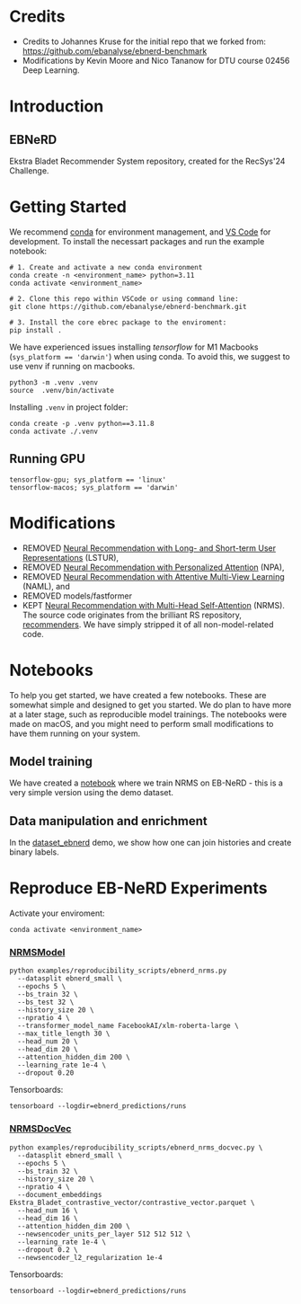 # Credits

- Credits to Johannes Kruse for the initial repo that we forked from: https://github.com/ebanalyse/ebnerd-benchmark
- Modifications by Kevin Moore and Nico Tananow for DTU course 02456 Deep Learning.

# Introduction

## EBNeRD

Ekstra Bladet Recommender System repository, created for the RecSys'24 Challenge.

# Getting Started

We recommend [conda](https://docs.conda.io/projects/conda/en/latest/glossary.html#conda-environment) for environment management, and [VS Code](https://code.visualstudio.com/) for development. To install the necessart packages and run the example notebook:

```
# 1. Create and activate a new conda environment
conda create -n <environment_name> python=3.11
conda activate <environment_name>

# 2. Clone this repo within VSCode or using command line:
git clone https://github.com/ebanalyse/ebnerd-benchmark.git

# 3. Install the core ebrec package to the enviroment:
pip install .
```

We have experienced issues installing _tensorflow_ for M1 Macbooks (`sys_platform == 'darwin'`) when using conda. To avoid this, we suggest to use venv if running on macbooks.

```
python3 -m .venv .venv
source  .venv/bin/activate
```

Installing `.venv` in project folder:

```
conda create -p .venv python==3.11.8
conda activate ./.venv
```

## Running GPU

```
tensorflow-gpu; sys_platform == 'linux'
tensorflow-macos; sys_platform == 'darwin'
```

# Modifications

- REMOVED [Neural Recommendation with Long- and Short-term User Representations](https://aclanthology.org/P19-1033/) (LSTUR),
- REMOVED [Neural Recommendation with Personalized Attention](https://arxiv.org/abs/1907.05559) (NPA),
- REMOVED [Neural Recommendation with Attentive Multi-View Learning](https://arxiv.org/abs/1907.05576) (NAML), and
- REMOVED models/fastformer
- KEPT [Neural Recommendation with Multi-Head Self-Attention](https://aclanthology.org/D19-1671/) (NRMS).
  The source code originates from the brilliant RS repository, [recommenders](https://github.com/recommenders-team/recommenders). We have simply stripped it of all non-model-related code.

# Notebooks

To help you get started, we have created a few notebooks. These are somewhat simple and designed to get you started. We do plan to have more at a later stage, such as reproducible model trainings.
The notebooks were made on macOS, and you might need to perform small modifications to have them running on your system.

## Model training

We have created a [notebook](https://github.com/ebanalyse/ebnerd-benchmark/blob/main/examples/00_quick_start/nrms_ebnerd.ipynb) where we train NRMS on EB-NeRD - this is a very simple version using the demo dataset.

## Data manipulation and enrichment

In the [dataset_ebnerd](https://github.com/ebanalyse/ebnerd-benchmark/blob/main/examples/00_quick_start/dataset_ebnerd.ipynb) demo, we show how one can join histories and create binary labels.

# Reproduce EB-NeRD Experiments

Activate your enviroment:

```
conda activate <environment_name>
```

### [NRMSModel](https://github.com/ebanalyse/ebnerd-benchmark/blob/main/src/ebrec/models/newsrec/nrms.py)

```
python examples/reproducibility_scripts/ebnerd_nrms.py
  --datasplit ebnerd_small \
  --epochs 5 \
  --bs_train 32 \
  --bs_test 32 \
  --history_size 20 \
  --npratio 4 \
  --transformer_model_name FacebookAI/xlm-roberta-large \
  --max_title_length 30 \
  --head_num 20 \
  --head_dim 20 \
  --attention_hidden_dim 200 \
  --learning_rate 1e-4 \
  --dropout 0.20
```

Tensorboards:

```
tensorboard --logdir=ebnerd_predictions/runs
```

### [NRMSDocVec](https://github.com/ebanalyse/ebnerd-benchmark/blob/main/src/ebrec/models/newsrec/nrms_docvec.py)

```
python examples/reproducibility_scripts/ebnerd_nrms_docvec.py \
  --datasplit ebnerd_small \
  --epochs 5 \
  --bs_train 32 \
  --history_size 20 \
  --npratio 4 \
  --document_embeddings Ekstra_Bladet_contrastive_vector/contrastive_vector.parquet \
  --head_num 16 \
  --head_dim 16 \
  --attention_hidden_dim 200 \
  --newsencoder_units_per_layer 512 512 512 \
  --learning_rate 1e-4 \
  --dropout 0.2 \
  --newsencoder_l2_regularization 1e-4
```

Tensorboards:

```
tensorboard --logdir=ebnerd_predictions/runs
```
